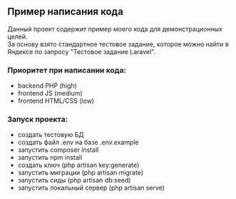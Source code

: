 ## Пример написания кода
Данный проект содержит пример моего кода для демонстрационных целей.  
За основу взято стандартное тестовое задание, которое можно найти в Яндексе по запросу "Тестовое задание Laravel".

### Приоритет при написании кода:
- backend PHP (high)
- frontend JS (medium)
- frontend HTML/CSS (low)

### Запуск проекта:  
- создать тестовую БД
- создать файл .env на базе .env.example
- запустить composer install
- запустить npm install
- создать ключ (php artisan key:generate)
- запустить миграции (php artisan migrate)
- запустить сиды (php artisan db:seed)
- запустить локальный сервер (php artisan serve)

